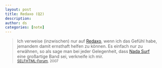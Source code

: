 ```yaml
---
layout: post
title: Redaxo (Q2)
description:
author: ds
categories: [note]
---
```



> Ich verweise (inzwischen) nur auf [Redaxo](http://www.redaxo.de), wenn ich das Gefühl habe, jemandem damit ernsthaft helfen zu können. Es einfach nur zu erwähnen, so als sage man bei jeder Gelegenheit, dass [Nada Surf](http://laut.de/wortlaut/artists/n/nada_surf/) eine großartige Band sei, verkneife ich mir.  
> <small>[SELFHTML-Forum](http://forum.de.selfhtml.org/archiv/2007/2/t145873/#m947139), 2007</small>


